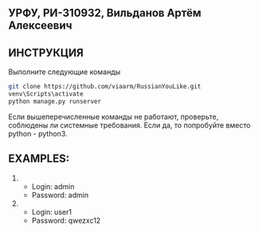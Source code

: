 ## УРФУ, РИ-310932, Вильданов Артём Алексеевич

## ИНСТРУКЦИЯ
Выполните следующие команды
```bash
git clone https://github.com/viaarm/RussianYouLike.git
venv\Scripts\activate
python manage.py runserver
```
Если вышеперечисленные команды не работают, проверьте, соблюдены ли системные требования. Если да, то попробуйте вместо python - python3.

## EXAMPLES:
1.
   - Login: admin
   - Password: admin

2.
   - Login: user1
   - Password: qwezxc12

